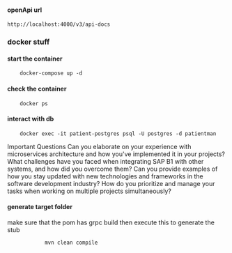 #### openApi url

    http://localhost:4000/v3/api-docs

### docker stuff

#### start the container

        docker-compose up -d

#### check the container

        docker ps

#### interact with db

        docker exec -it patient-postgres psql -U postgres -d patientman

Important Questions
Can you elaborate on your experience with microservices architecture and how you've implemented it in your projects?
What challenges have you faced when integrating SAP B1 with other systems, and how did you overcome them?
Can you provide examples of how you stay updated with new technologies and frameworks in the software development industry?
How do you prioritize and manage your tasks when working on multiple projects simultaneously?

#### generate target folder

make sure that the pom has grpc build then execute this to generate the stub

                mvn clean compile

